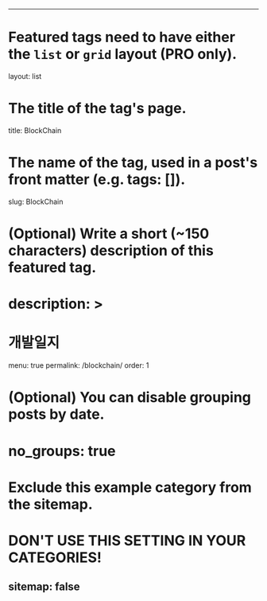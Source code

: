 ---

# Featured tags need to have either the `list` or `grid` layout (PRO only).
layout: list

# The title of the tag's page.
title: BlockChain

# The name of the tag, used in a post's front matter (e.g. tags: [<slug>]).
slug: BlockChain

# (Optional) Write a short (~150 characters) description of this featured tag.
# description: >
#     개발일지

menu: true
permalink: /blockchain/
order: 1
# (Optional) You can disable grouping posts by date.
# no_groups: true

# Exclude this example category from the sitemap.
# DON'T USE THIS SETTING IN YOUR CATEGORIES!
sitemap: false
---